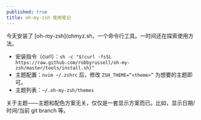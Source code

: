 ```yaml
---
published: true
title: oh-my-zsh 使用笔记
---
```

今天安装了 [oh-my-zsh](ohmyz.sh，一个命令行工具。一时间还在探索使用方法。

- 安装指令（curl）：`sh -c "$(curl -fsSL https://raw.github.com/robbyrussell/oh-my-zsh/master/tools/install.sh)"`
- 主题配置：`nvim ~/.zshrc` 后，修改 `ZSH_THEME=“<theme>”` 为想要的主题即可。
- 主题列表：`~/.oh-my-zsh/themes`

关于主题——主题和配色方案无关，仅仅是一套显示方案而已。比如，显示日期/时间/当前 git branch 等。
